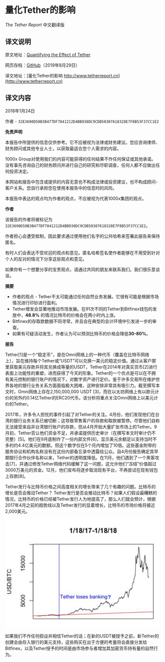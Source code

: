 # 量化Tether的影响

*The Tether Report* 中文翻译版

## 译文说明

原文地址：[Quantifying the Effect of Tether](https://www.tetherreport.com)

网页存档：[GitHub](https://github.com/tianshanghong/tether-report-cn/tree/master/archive)（2019年8月29日）

译文地址：[量化Tether的影响 http://www.tetherreport.cn](http://www.tetherreport.cn)

## 译文内容

2018年1月24日

作者 - `32E3690D50B3B477DF7841212D4BB938DC9CDB50307618328E7F8B53F37CC1E2`

**免责声明**

本报告中所提供的信息仅供参考。它不应被视为法律或财务建议。您应咨询律师、财务顾问或其他专业人士，以获取最适合您个人需求的内容。

1000x Group对使用我们的内容可能获得的任何结果不作任何保证或其他承诺。没有事先咨询自己的财务顾问并进行自己的研究和尽职调查，任何人都不应做出任何投资决定。

本网站和报告中包含或提供的内容无意也不构成法律或投资建议，也不构成顾问-客户关系。您自行承担您在使用本报告中的信息时的风险。

本报告中表达的观点均为作者的观点，不应被视为代表1000x集团的观点。

**作者**

该报告的作者将被标记为 `32E3690D50B3B477DF7841212D4BB938DC9CDB50307618328E7F8B53F37CC1E2`。

作者担心会遭受抵制，因此要求通过使用他们名字的公共哈希来签署此报告来保持匿名。

有时人们会表达不受欢迎的观点和意见。匿名哈希签名使作者能够在不用受到针对个人的反对的情况下分享这些观点和意见。

如果你有一个想要分享的宝贵观点，请通过共同的朋友来联系我们。我们很乐意谈谈。

**摘要**

 - 作者的观点 - Tether不太可能通过任何自然业务发展。它很有可能是根据市场情况进行印钞进行盈利。
 - Tether增发会显著地推动市场发展。在91次不同的Tether到Bitfinex钱包的发放中，**48.8%** 的情况比特币的价格会在两小时内上涨。
 - Bitfinex的存取款数据不同寻常，并且会在典型的会计环境中引发进一步的审查。
 - 如果有可疑活动发生，作者认为可以预测比特币的价格会降低**30-80%**。

**报告**

Tether[1]是一个“稳定币”，是在Omni网络上的一种代币（覆盖在比特币网络上），旨在维持每个Tether或“USDT”可以兑换一美元的稳定价值。通过从客户那里获取美元存款并将其兑换成等量的USDT，Tether在2014年对真实货币[2]进行表面上功能性的重塑，进而获得了今天的形象。Tether的一个优点是可以在不拥有美元控制的银行账户的情况下，对数字资产进行定价。鉴于许多交易所在维护世界各地的银行业务关系方面面临极大困难，这种安排非常具有吸引力。截至撰写本文时，Omni网络上存在2,150,000,000 USDT [3]，而在以太坊网络上有以欧元计价的另外约0.14亿Tether的ERC20代币。该分析将重点关注Omni网络上以美元计价的Tether。

2017年，许多令人担忧的事件引起了对Tether的关注。4月份，他们发现他们在台湾的银行业务关系已被切断；这导致零售客户的存款和取款被暂停。尽管他们自称无法接受来自非台湾银行账户的存款，但从4月开始大量扩张市场上的Tether。9月初，Tether否认他们资金不足，并承诺提供历史审计（在撰写本文时审计仍不完整）[5]。他们在9月底制作了一份内部文件[6]，显示美元余额足以支持当时不多的约4.4亿美元的数额。但这个数字仅在5个月内增加了10倍。这些基金附带的服务协议和机构名称没有在这份内部备忘录中透露给公众。自4月份报告确定其早期银行合作伙伴名称以来，Tether的透明度降低。在11月，他们遇到了一个黑客攻击[7]，并通过修改Tether网络代码缓解了这一问题，这允许他们“冻结”价值超过3000万美元的资金。12月，他们宣布将逐步取消现有平台，不再尝试在现有钱包上存款[8]。

Tether发行与比特币价格之间高度相关的增长带来了几个有趣的问题。比特币的增长是否会推动Tether？ Tether发行是否会推动比特币？如果人们假设最糟糕的情况，比特币的价格已经被Tether发行人为地提高了，那么人们就会预计，根据2017年4月之前的趋势线以及Tether发行的显着增长，比特币的市场价格将接近2,000美元。

![](https://raw.githubusercontent.com/tianshanghong/tether-report-cn/master/archive/images/image4.jpg)

如果我们不作任何假设并相信Tether的话；在新的USDT被授予之前，新Tether的创建会由存入银行的美元支持，这些购买在出于方便的考量将会直接分发给Bitfinex，以及Tether授予的时间是由市场参与者增加其加密货币持有量的自然行为。




